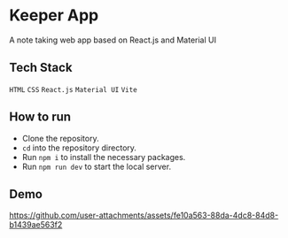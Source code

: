 # Keeper App

A note taking web app based on React.js and Material UI

## Tech Stack
`HTML` `CSS` `React.js` `Material UI` `Vite`

## How to run
- Clone the repository.
- `cd` into the repository directory.
- Run `npm i` to install the necessary packages.
- Run `npm run dev` to start the local server.

## Demo

https://github.com/user-attachments/assets/fe10a563-88da-4dc8-84d8-b1439ae563f2
